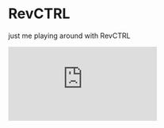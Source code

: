 # RevCTRL
just me playing around with RevCTRL

![changelog](https://irresistiblegaming.com/changelog_show.php?id=130 "changelog")

